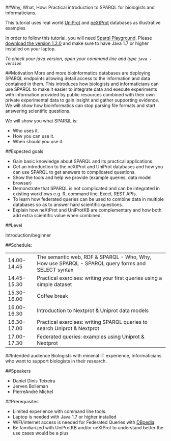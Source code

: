 ##Why, What, How: Practical introduction to SPARQL for biologists and informaticians. 

This tutorial uses real world [UniProt](http://www.uniprot.org) and [neXtProt](https://search.nextprot.org) databases as illustrative examples

In order to follow this tutorial, you will need <a href="https://github.com/calipho-sib/sparql-playground" target="_blank">Sparql Playground</a>. Please [download the version 1.2.0](https://github.com/calipho-sib/sparql-playground/archive/1.2.0.zip) and make sure to have Java 1.7 or higher installed on your laptop.

*To check your java version, open your command line and type `java -version`*

##Motivation
More and more bioinformatics databases are deploying SPARQL endpoints allowing detail access to the information and data contained in them. This introduces how biologists and informaticians can use SPARQL to make it easier to integrate data and execute experiments with information provided by public resources combined with their own private experimental data to gain insight and gather supporting evidence. We will show how bioinformatics can stop parsing file formats and start answering scientific questions.

We will show you what SPARQL is:
* Who uses it.
* How you can use it.
* When should you use it.
 
##Expected goals
* Gain basic knowledge about SPARQL and its practical applications.
* Get an introduction to the neXtProt and UniProt databases and how you can use SPARQL to get answers to complicated questions.
* Show the tools and help we provide (example queries, data model browser)
* Demonstrate that SPARQL is not complicated and can be integrated in existing workflows e.g. R, command line, Excel, REST APIs.
* To learn how federated queries can be used to combine data in multiple databases so as to answer hard scientific questions.
* Explain how neXtProt and UniProtKB are complementary and how both add extra scientific value when combined.

##Level

Introduction/beginner

##Schedule:

|               |               |
| ------------- | ------------- |
| 14.00-14.45   |  The semantic web, RDF & SPARQL - Who, Why, How use SPARQL - SPARQL query forms and SELECT syntax |
| 14.45-15.30   | Practical exercises: writing your first queries using a simple dataset |
| 15.30-16.00   | Coffee break  |
| 16.00-16.30   | Introduction to Nextprot & Uniprot data models  |
| 16.30-17.00   | Practical exercises: writing SPARQL queries to search Uniprot & Nextprot |
| 17.00-17.30   | Federated queries: examples using Uniprot & Nextprot |

##Intended audience
Biologists with minimal IT experience, Informaticians who want to support biologists in their research.

##Speakers
* Daniel Dinis Teixeira
* Jerven Bolleman
* Pierre­André Michel 

##Prerequisites

* Limited experience with command line tools.
* Laptop is needed with Java 1.7 or higher installed
* WiFI/internet access is needed for Federated Queries with [DBpedia](http://wiki.dbpedia.org/).
* Be familiarized with UniProtKB and/or neXtProt to understand better the use cases would be a plus
